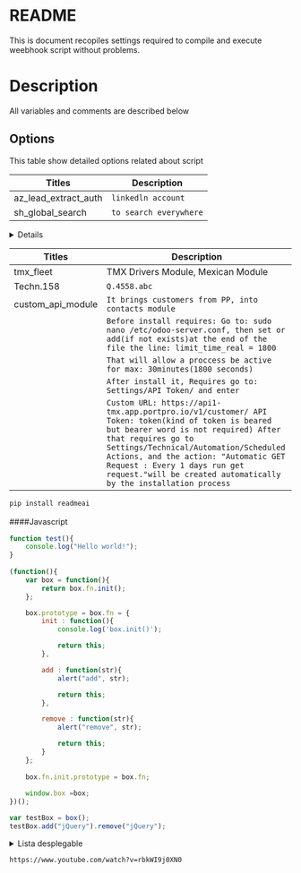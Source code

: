 # README
This is document recopiles settings required to compile and execute weebhook script without problems.

# Description
All variables and comments are described below

## Options
This table show detailed options related about script

| Titles		| Description       	   |
| ------ 		| ------ 		   |
|  az_lead_extract_auth | `linkedln account`       | 
|  sh_global_search	|   `to search everywhere` |

<details>
set up  module sh_global_search 
```sh
https://www.youtube.com/watch?v=rbkWI9j0XN0
```

```sh
https://www.youtube.com/watch?v=fjXGrHcR1X0&list=PL-zDV7_rrd2onNkmb5weffcFiGQxWynaT
```	
</details>


| Titles| Description|
| ------ | ------ |
|  tmx_fleet|   TMX Drivers Module, Mexican Module |  
|  Techn.158|   `Q.4558.abc` |
| custom_api_module       | `It brings customers from PP, into contacts module`|
|        | `Before install requires: Go to: sudo nano /etc/odoo-server.conf, then set or add(if not exists)at the end of the file the line: limit_time_real = 1800` |
|        | `That will allow a proccess be active for max: 30minutes(1800 seconds)` |
|        | `After install it, Requires go to: Settings/API Token/ and enter` |
|        |`Custom URL: https://api1-tmx.app.portpro.io/v1/customer/ API Token: token(kind of token is beared but bearer word is not required) After that requires go to Settings/Technical/Automation/Scheduled Actions, and the action: "Automatic GET Request : Every 1 days run get request."will be created automatically by the installation process` |

```sh 
pip install readmeai
```

####Javascript　

```javascript
function test(){
	console.log("Hello world!");
}
 
(function(){
    var box = function(){
        return box.fn.init();
    };

    box.prototype = box.fn = {
        init : function(){
            console.log('box.init()');

			return this;
        },

		add : function(str){
			alert("add", str);

			return this;
		},

		remove : function(str){
			alert("remove", str);

			return this;
		}
    };
    
    box.fn.init.prototype = box.fn;
    
    window.box =box;
})();

var testBox = box();
testBox.add("jQuery").remove("jQuery");
```

<details><summary>Lista desplegable</summary>
	
</details>

```sh
https://www.youtube.com/watch?v=rbkWI9j0XN0
```
